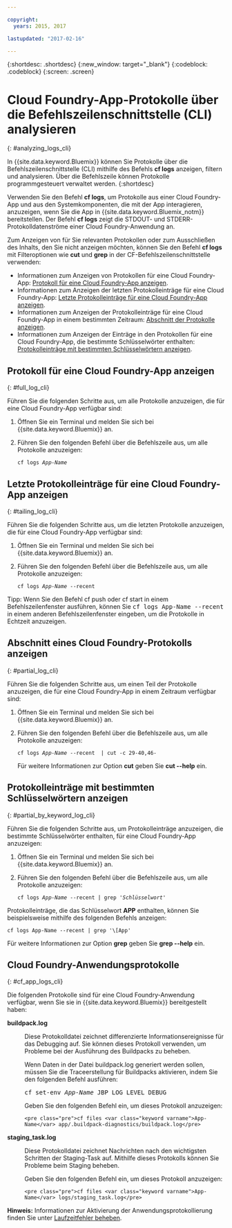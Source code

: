 ```yaml
---

copyright:
  years: 2015, 2017

lastupdated: "2017-02-16"

---
```



{:shortdesc: .shortdesc}
{:new_window: target="_blank"}
{:codeblock: .codeblock}
{:screen: .screen}

# Cloud Foundry-App-Protokolle über die Befehlszeilenschnittstelle (CLI) analysieren
{: #analyzing_logs_cli}

In {{site.data.keyword.Bluemix}} können Sie Protokolle über die Befehlszeilenschnittstelle (CLI) mithilfe des Befehls **cf logs** anzeigen, filtern und analysieren. Über die Befehlszeile können Protokolle programmgesteuert verwaltet werden.
{:shortdesc}

Verwenden Sie den Befehl **cf logs**, um Protokolle aus einer Cloud Foundry-App und aus den Systemkomponenten, die mit der App interagieren, anzuzeigen, wenn Sie die App in {{site.data.keyword.Bluemix_notm}} bereitstellen. Der Befehl **cf logs** zeigt die STDOUT- und STDERR-Protokolldatenströme einer Cloud Foundry-Anwendung an.

Zum Anzeigen von für Sie relevanten Protokollen oder zum Ausschließen des Inhalts, den Sie nicht anzeigen möchten, können Sie den Befehl **cf logs** mit Filteroptionen wie **cut** und **grep** in der CF-Befehlszeilenschnittstelle verwenden:

* Informationen zum Anzeigen von Protokollen für eine Cloud Foundry-App: [Protokoll für eine Cloud Foundry-App anzeigen](logging_view_cli.html#full_log_cli).
* Informationen zum Anzeigen der letzten Protokolleinträge für eine Cloud Foundry-App: [Letzte Protokolleinträge für eine Cloud Foundry-App anzeigen](logging_view_cli.html#tailing_log_cli).
* Informationen zum Anzeigen der Protokolleinträge für eine Cloud Foundry-App in einem bestimmten Zeitraum: [Abschnitt der Protokolle anzeigen](logging_view_cli.html#partial_log_cli).
* Informationen zum Anzeigen der Einträge in den Protokollen für eine Cloud Foundry-App, die bestimmte Schlüsselwörter enthalten: [Protokolleinträge mit bestimmten Schlüsselwörtern anzeigen](logging_view_cli.html#partial_by_keyword_log_cli).


## Protokoll für eine Cloud Foundry-App anzeigen
{: #full_log_cli}

Führen Sie die folgenden Schritte aus, um alle Protokolle anzuzeigen, die für eine Cloud Foundry-App verfügbar sind:

1. Öffnen Sie ein Terminal und melden Sie sich bei {{site.data.keyword.Bluemix}} an.

2. Führen Sie den folgenden Befehl über die Befehlszeile aus, um alle Protokolle anzuzeigen:

   <pre class="pre screen"><code>cf logs <var class="keyword varname">App-Name</var></code></pre>
   
   
## Letzte Protokolleinträge für eine Cloud Foundry-App anzeigen
{: #tailing_log_cli}

Führen Sie die folgenden Schritte aus, um die letzten Protokolle anzuzeigen, die für eine Cloud Foundry-App verfügbar sind: 

1. Öffnen Sie ein Terminal und melden Sie sich bei {{site.data.keyword.Bluemix}} an.

2. Führen Sie den folgenden Befehl über die Befehlszeile aus, um alle Protokolle anzuzeigen:

     <pre class="pre screen"><code>cf logs <var class="keyword varname">App-Name</var> --recent</code></pre>

<div class="note tip"><span class="tiptitle">Tipp:</span> Wenn Sie den Befehl <span class="keyword cmdname">cf push</span> oder <span class="keyword cmdname">cf start</span> in einem Befehlszeilenfenster ausführen, können Sie <samp class="ph codeph">cf logs App-Name --recent</samp> in einem anderen Befehlszeilenfenster eingeben, um die Protokolle in Echtzeit anzuzeigen. </div>


## Abschnitt eines Cloud Foundry-Protokolls anzeigen
{: #partial_log_cli}

Führen Sie die folgenden Schritte aus, um einen Teil der Protokolle anzuzeigen, die für eine Cloud Foundry-App in einem Zeitraum verfügbar sind: 

1. Öffnen Sie ein Terminal und melden Sie sich bei {{site.data.keyword.Bluemix}} an.

2. Führen Sie den folgenden Befehl über die Befehlszeile aus, um alle Protokolle anzuzeigen:

    <pre class="pre screen"><code>cf logs <var class="keyword varname">App-Name</var> --recent  | cut -c 29-40,46-</code></pre>
    
    Für weitere Informationen zur Option **cut** geben Sie **cut --help** ein.


## Protokolleinträge mit bestimmten Schlüsselwörtern anzeigen
{: #partial_by_keyword_log_cli}

Führen Sie die folgenden Schritte aus, um Protokolleinträge anzuzeigen, die bestimmte Schlüsselwörter enthalten, für eine Cloud Foundry-App anzuzeigen:

1. Öffnen Sie ein Terminal und melden Sie sich bei {{site.data.keyword.Bluemix}} an.

2. Führen Sie den folgenden Befehl über die Befehlszeile aus, um alle Protokolle anzuzeigen:

    <pre class="pre screen"><code>cf logs <var class="keyword varname">App-Name</var> --recent | grep '<var class="keyword varname">Schlüsselwort</var>'</code></pre>
    

Protokolleinträge, die das Schlüsselwort **APP** enthalten, können Sie beispielsweise mithilfe des folgenden Befehls anzeigen: 

<pre class="pre screen"><code>cf logs App-Name --recent | grep '\[App'
</code></pre>

Für weitere Informationen zur Option **grep** geben Sie **grep --help** ein.


## Cloud Foundry-Anwendungsprotokolle
{: #cf_app_logs_cli}

Die folgenden Protokolle sind für eine Cloud Foundry-Anwendung verfügbar, wenn Sie sie in {{site.data.keyword.Bluemix}} bereitgestellt haben:

<dl><dt><strong>buildpack.log</strong></dt>
<dd>
<p>Diese Protokolldatei zeichnet differenzierte Informationsereignisse für das Debugging auf. Sie können dieses Protokoll verwenden, um Probleme bei der Ausführung des Buildpacks zu beheben.</p>

<p>Wenn Daten in der Datei <span class="ph filepath">buildpack.log</span> generiert werden sollen, müssen Sie die Traceerstellung für Buildpacks aktivieren, indem Sie den folgenden Befehl ausführen:</p>

   <pre class="pre">cf set-env <var class="keyword varname">App-Name</var> JBP_LOG_LEVEL DEBUG</pre>
   
<p>Geben Sie den folgenden Befehl ein, um dieses Protokoll anzuzeigen:</p>

    <pre class="pre">cf files <var class="keyword varname">App-Name</var> app/.buildpack-diagnostics/buildpack.log</pre>

</dd>

<dt><strong>staging_task.log</strong></dt>
<dd><p>Diese Protokolldatei zeichnet Nachrichten nach den wichtigsten Schritten der Staging-Task auf. Mithilfe dieses Protokolls können Sie Probleme beim Staging beheben.</p>

<p>Geben Sie den folgenden Befehl ein, um dieses Protokoll anzuzeigen:</p>

    <pre class="pre">cf files <var class="keyword varname">App-Name</var> logs/staging_task.log</pre>
</dd>
</dl>

**Hinweis:** Informationen zur Aktivierung der Anwendungsprotokollierung finden Sie unter [Laufzeitfehler beheben](/docs/debug/index.html#debugging-runtime-errors).


